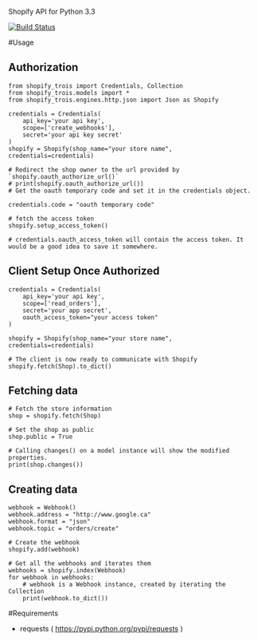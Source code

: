 Shopify API for Python 3.3

[![Build Status](https://travis-ci.org/masom/shopify-trois.png?branch=master)](https://travis-ci.org/masom/shopify-trois)

#Usage

## Authorization

    from shopify_trois import Credentials, Collection
    from shopify_trois.models import *
    from shopify_trois.engines.http.json import Json as Shopify

    credentials = Credentials(
        api_key='your api key',
        scope=['create_webhooks'],
        secret='your api key secret'
    )
    shopify = Shopify(shop_name="your store name", credentials=credentials)

    # Redirect the shop owner to the url provided by `shopify.oauth_authorize_url()`
    # print(shopify.oauth_authorize_url())
    # Get the oauth temporary code and set it in the credentials object.

    credentials.code = "oauth temporary code"

    # fetch the access token
    shopify.setup_access_token()

    # credentials.oauth_access_token will contain the access token. It would be a good idea to save it somewhere.

## Client Setup Once Authorized

    credentials = Credentials(
        api_key='your api key',
        scope=['read_orders'],
        secret='your app secret',
        oauth_access_token="your access token"
    )

    shopify = Shopify(shop_name="your store name", credentials=credentials)

    # The client is now ready to communicate with Shopify
    shopify.fetch(Shop).to_dict()

## Fetching data

    # Fetch the store information
    shop = shopify.fetch(Shop)

    # Set the shop as public
    shop.public = True

    # Calling changes() on a model instance will show the modified properties.
    print(shop.changes())

## Creating data

    webhook = Webhook()
    webhook.address = "http://www.google.ca"
    webhook.format = "json"
    webhook.topic = "orders/create"

    # Create the webhook
    shopify.add(webhook)

    # Get all the webhooks and iterates them
    webhooks = shopify.index(Webhook)
    for webhook in webhooks:
        # webhook is a Webhook instance, created by iterating the Collection
        print(webhook.to_dict())

#Requirements
- requests ( https://pypi.python.org/pypi/requests )

